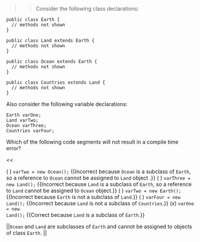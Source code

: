 >>Consider the following class declarations:
<pre><code>public class Earth {
  // methods not shown
}
</code></pre>
<pre><code>public class Land extends Earth {
  // methods not shown
}
</code></pre>
<pre><code>public class Ocean extends Earth {
  // methods not shown
}
</code></pre>
<pre><code>public class Countries extends Land {
  // methods not shown
}
</code></pre>
<p>Also consider the following variable declarations:</p>
<pre><code>Earth varOne;</code>
<code>Land varTwo;</code>
<code>Ocean varThree;</code>
<code>Countries varFour;</code></pre>
<p>Which of the following code segments will not result in a compile time error?</p><<

( ) <code>varTwo = new Ocean();</code> {{Incorrect because <code>Ocean</code> is a subclass of <code>Earth</code>, so a reference to <code>Ocean</code> cannot be assigned to <code>Land</code> object .}}
( ) <code>varThree = new Land();</code> {{Incorrect because <code>Land</code> is a subclass of <code>Earth</code>, so a reference to <code>Land</code> cannot be assigned to <code>Ocean</code> object.}}
( ) <code>varTwo = new Earth();</code> {{Incorrect because <code>Earth</code> is not a subclass of <code>Land</code>.}}
( ) <code>varFour = new Land();</code> {{Incorrect because <code>Land</code> is not a subclass of <code>Countries</code>.}}
(x) <code>varOne = new Land();</code> {{Correct because <code>Land</code> is a subclass of <code>Earth</code>.}}

||<code>Ocean</code> and <code>Land</code> are subclasses of <code>Earth</code> and cannot be assigned to objects of class <code>Earth</code>. ||

